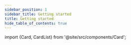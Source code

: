 ```yaml
---
sidebar_position: 1
sidebar_title: Getting started
title: Getting started
hide_table_of_contents: true
---
```


import {Card, CardList} from '@site/src/components/Card';

<CardList>
  <Card label="Installation" isPrimary={true} size="big" link="installation" icon="disk" />
  <Card label="iX for designers" link="getting-started-for-designers" icon="tulip"/>
  <Card label="Industrial icon system" link="icon-library/icons" icon="language" />
  <Card label="Theming" link="guidelines/theme" icon="bulb"/>
  <Card label="Components" link="controls/navigation/basic-navigation" icon="configuration" />
</CardList>

